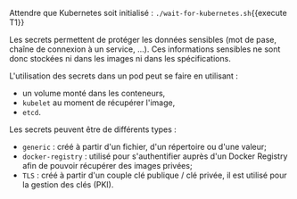 Attendre que Kubernetes soit initialisé : `./wait-for-kubernetes.sh`{{execute T1}}

Les secrets permettent de protéger les données sensibles (mot de pase, chaîne de connexion à un service, ...). Ces informations sensibles ne sont donc stockées ni dans les images ni dans les spécifications.

L'utilisation des secrets dans un pod peut se faire en utilisant :
- un volume monté dans les conteneurs,
- `kubelet` au moment de récupérer l'image,
- `etcd`.

Les secrets peuvent être de différents types :
- `generic` : créé à partir d'un fichier, d'un répertoire ou d'une valeur;
- `docker-registry` : utilisé pour s'authentifier auprès d'un Docker Registry afin de pouvoir récupérer des images privées;
- `TLS` : créé à partir d'un couple clé publique / clé privée, il est utilisé pour la gestion des clés (PKI).
